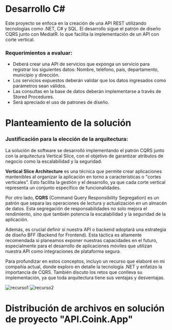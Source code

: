 # Desarrollo C#

Este proyecto se enfoca en la creación de una API REST utilizando tecnologías como .NET, C# y SQL. El desarrollo sigue el patrón de diseño CQRS junto con MediatR. lo que facilita la implementación de un API con corte vertical.

### Requerimientos a evaluar:
* Deberá crear una API de servicios que exponga un servicio para registrar los siguientes datos: Nombre, teléfono, país, departamento, municipio y dirección.
* Los servicios expuestos deberán validar que los datos ingresados como parámetros sean válidos.
* Las consultas en la base de datos deberán implementarse a través de Stored Procedures.
* Será apreciado el uso de patrones de diseño.

# Planteamiento de la solución 

### Justificación para la elección de la arquitectura:

La solución de software se desarrolló implementando el patrón CQRS junto con la arquitectura Vertical Slice, con el objetivo de garantizar atributos de negocio como la escalabilidad y la seguridad.

**Vertical Slice Architecture** es una técnica que permite crear aplicaciones mantenibles al organizar la aplicación en torno a características o "cortes verticales". Esto facilita la gestión y el desarrollo, ya que cada corte vertical representa un conjunto específico de funcionalidades.

Por otro lado, **CQRS** (Command Query Responsibility Segregation) es un patrón que separa las operaciones de lectura y actualización en un almacén de datos. Esta segregación de responsabilidades no solo mejora el rendimiento, sino que también potencia la escalabilidad y la seguridad de la aplicación.

Además, es crucial definir si nuestra API o backend adoptará una estrategia de diseño BFF (Backend for Frontend). Esta táctica es altamente recomendada si planeamos exponer nuestras capacidades en el futuro, especialmente para el desarrollo de aplicaciones móviles que utilizan nuestra API como integraciones de plataforma segura.

Para profundizar en estos conceptos, incluyo un recurso que elaboré en mi compañía actual, donde exploro en detalle la tecnología .NET y enfatizo la importancia de CQRS. También discuto los retos que conlleva su implementación, ya que toda arquitectura tiene sus ventajas y desventajas.

![recurso1](https://github.com/user-attachments/assets/8c7e5887-4f17-458c-a20a-0e9d2ee220b0)
![recurso2](https://github.com/user-attachments/assets/6f0875c9-53cf-4054-a26f-f59df4b18804)



# Distribución de archivos en solución de proyecto "API.Coink.App"

